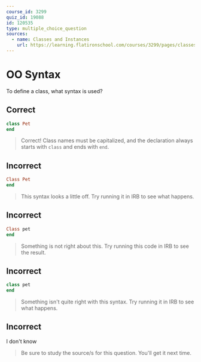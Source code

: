```yaml
---
course_id: 3299
quiz_id: 19088
id: 120535
type: multiple_choice_question
sources:
  - name: Classes and Instances
    url: https://learning.flatironschool.com/courses/3299/pages/classes-and-instances
---
```


# OO Syntax

To define a class, what syntax is used?

## Correct

```rb
class Pet
end
```

> Correct! Class names must be capitalized, and the declaration always starts
> with `class` and ends with `end`.

## Incorrect

```rb
Class Pet
end
```

> This syntax looks a little off. Try running it in IRB to see what happens.

## Incorrect

```rb
Class pet
end
```

> Something is not right about this. Try running this code in IRB to see the
> result.

## Incorrect

```rb
class pet
end
```

> Something isn't quite right with this syntax. Try running it in IRB to see
> what happens.

## Incorrect

I don't know

> Be sure to study the source/s for this question. You'll get it next time.
